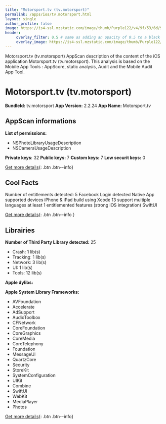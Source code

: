 ```yaml
---
title: "Motorsport.tv (tv.motorsport)"
permalink: /apps/ios/tv.motorsport.html
layout: single
author_profile: false
image: https://is4-ssl.mzstatic.com/image/thumb/Purple122/v4/9f/53/6d/9f536ddd-8462-34d1-ebc5-7bfa26de317b/AppIcon-1x_U007emarketing-0-7-0-85-220.png/512x512bb.jpg
header: 
     overlay_filter: 0.5 # same as adding an opacity of 0.5 to a black background
     overlay_image: https://is4-ssl.mzstatic.com/image/thumb/Purple122/v4/9f/53/6d/9f536ddd-8462-34d1-ebc5-7bfa26de317b/AppIcon-1x_U007emarketing-0-7-0-85-220.png/512x512bb.jpg
---
```

Motorsport.tv (tv.motorsport) AppScan description of the content of the iOS application Motorsport.tv (tv.motorsport). This analysis is based on the Mobile App Tools : AppScore, static analysis, Audit and the Mobile Audit App Tool.

# Motorsport.tv (tv.motorsport)

**BundleId:** tv.motorsport
**App Version:** 2.2.24
**App Name:** Motorsport.tv


## AppScan informations 

**List of permissions:** 
- NSPhotoLibraryUsageDescription
- NSCameraUsageDescription
  
  
**Private keys:** 32
**Public keys:** 7
**Custom keys:** 7
**Low securit keys:** 0
  
[Get more details](/pricing.html){: .btn .btn--info}

## Cool Facts

Number of entitlements detected: 5
Facebook Login detected
Native App
supported devices iPhone & iPad
build using Xcode 13
support multiple languages
at least 1 entitlemented features (strong iOS integration)
SwiftUI
  
[Get more details](/pricing.html){: .btn .btn--info }

## Librairies 
**Number of Third Party Library detected:** 25
- Crash: 1 lib(s)
- Tracking: 1 lib(s)
- Network: 3 lib(s)
- UI: 1 lib(s)
- Tools: 12 lib(s)


**Apple dylibs:**


**Apple System Library Frameworks:**
- AVFoundation
- Accelerate
- AdSupport
- AudioToolbox
- CFNetwork
- CoreFoundation
- CoreGraphics
- CoreMedia
- CoreTelephony
- Foundation
- MessageUI
- QuartzCore
- Security
- StoreKit
- SystemConfiguration
- UIKit
- Combine
- SwiftUI
- WebKit
- MediaPlayer
- Photos


  
[Get more details](/pricing.html){: .btn .btn--info}

